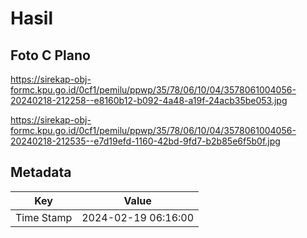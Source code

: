 # Hasil

## Foto C Plano

https://sirekap-obj-formc.kpu.go.id/0cf1/pemilu/ppwp/35/78/06/10/04/3578061004056-20240218-212258--e8160b12-b092-4a48-a19f-24acb35be053.jpg

https://sirekap-obj-formc.kpu.go.id/0cf1/pemilu/ppwp/35/78/06/10/04/3578061004056-20240218-212535--e7d19efd-1160-42bd-9fd7-b2b85e6f5b0f.jpg


## Metadata

| Key        | Value               |
| ---------- | ------------------- |
| Time Stamp | 2024-02-19 06:16:00 |



